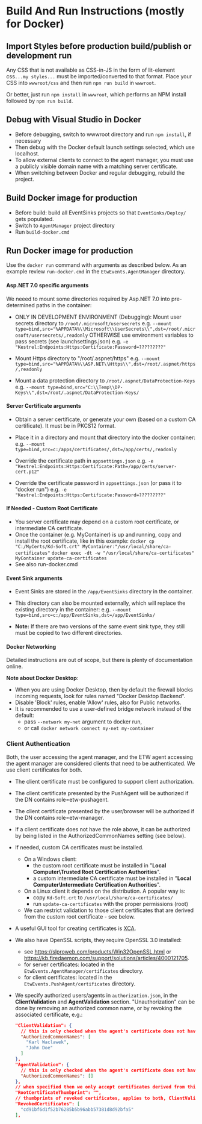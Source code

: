 # Build And Run Instructions (mostly for Docker)

## Import Styles before production build/publish or development run

Any CSS that is not available as CSS-in-JS in the form of lit-element css`...my styles...` must
be imported/converted to that format. Place your CSS into `wwwroot/css` and then run `npm run build` in `wwwroot`.

Or better, just run `npm install` in `wwwroot`, which performs an NPM install followed by `npm run build`.

## Debug with Visual Studio in Docker

- Before debugging, switch to wwwroot directory and run `npm install`, if necessary
- Then debug with the Docker default launch settings selected, which use localhost.
- To allow external clients to connect to the agent manager, you must use a publicly visible domain name with a matching server certificate.
- When switching between Docker and regular debugging, rebuild the project.

## Build Docker image for production

- Before build: build all EventSinks projects so that `EventSinks/Deploy/` gets populated.
- Switch to `AgentManager` project directory
- Run `build-docker.cmd`

## Run Docker image for production

Use the `docker run` command with arguments as described below. As an example review `run-docker.cmd` in the `EtwEvents.AgentManager` directory.

#### Asp.NET 7.0 specific arguments

We neeed to mount some directories required by Asp.NET 7.0 into pre-determined paths in the container:

- ONLY IN DEVELOPMENT ENVIRONMENT (Debugging): Mount user secrets directory to `/root/.microsoft/usersecrets`
  e.g. `--mount type=bind,src="%APPDATA%\\Microsoft\\UserSecrets\\",dst=/root/.microsoft/usersecrets/,readonly`
  OTHERWISE use environment variables to pass secrets (see launchsettings.json)
  e.g. `-e "Kestrel:Endpoints:Https:Certificate:Password=?????????"`

- Mount Https directory to "/root/.aspnet/https"
  e.g. `--mount type=bind,src="%APPDATA%\\ASP.NET\\Https\\",dst=/root/.aspnet/https/,readonly`

- Mount a data protection directory to `/root/.aspnet/DataProtection-Keys`
  e.g. `--mount type=bind,src="C:\\Temp\\DP-Keys\\",dst=/root/.aspnet/DataProtection-Keys/`

#### Server Certificate arguments

- Obtain  a server certificate, or generate your own (based on a custom CA certificate). It must be in PKCS12 format.

- Place it in a directory and mount that directory into the docker container:
   e.g. `--mount type=bind,src=c:/apps/certificates/,dst=/app/certs/,readonly`

- Override the certificate path in `appsettings.json`
  e.g. `-e "Kestrel:Endpoints:Https:Certificate:Path=/app/certs/server-cert.p12"`

- Override the certificate password in `appsettings.json` (or pass it to "docker run")
  e.g. `-e "Kestrel:Endpoints:Https:Certificate:Password=?????????"`

#### If Needed - Custom Root Certificate

- You server certificate may depend on a custom root certificate, or intermediate CA certificate.
- Once the container (e.g. MyContainer) is up and running, copy and install the root certificate, like in this example:
  `docker cp "C:/MyCerts/Kd-Soft.crt" MyContainer:"/usr/local/share/ca-certificates"`
  `docker exec -dt -w "/usr/local/share/ca-certificates" MyContainer update-ca-certificates`
- See also run-docker.cmd

#### Event Sink arguments

- Event Sinks are stored in the `/app/EventSinks` directory in the container.

- This directory can also be mounted externally, which will replace the existing directory in the container:
  e.g. `--mount type=bind,src=c:/app/EventSinks,dst=/app/EventSinks/`

- **Note:** If there are two versions of the same event sink type, they still must be copied to two different directories.

#### Docker Networking

Detailed instructions are out of scope, but there is plenty of documentation online.

**Note about Docker Desktop**:

- When you are using Docker Desktop, then by default the firewall blocks incoming requests, look for rules named "Docker Desktop Backend".
- Disable 'Block' rules, enable 'Allow' rules, also for Public networks.
- It is recommended to use a user-defined bridge network instead of the default:
  - pass `--network my-net` argument to docker run,
  - or call `docker network connect my-net my-container`

### Client Authentication

Both, the user accessing the agent manager, and the ETW agent accessing the agent manager are considered clients that need to be authenticated.
We use client certificates for both.

- The client certificate must be configured to support client authorization.
- The client certificate presented by the PushAgent will be authorized if the DN contains role=etw-pushagent.
- The client certificate presented by the user/browser will be authorized if the DN contains role=etw-manager.
- If a client certificate does not have the role above, it can be authorized by being listed in the AuthorizedCommonNames setting (see below).

- If needed, custom CA certificates must be installed.
  - On a Windows client:
    - the custom root certificate must be installed in "**Local Computer\Trusted Root Certification Authorities**".
    - a custom intermediate CA certificate must be installed in "**Local Computer\Intermediate Certification Authorities**".
  - On a Linux client it depends on the distribution. A popular way is:
    - copy `Kd-Soft.crt` to `/usr/local/share/ca-certificates/`
    - run `update-ca-certificates` with the proper permissions (root)
  - We can restrict validation to those client certificates that are derived from the custom root certificate - see below.

- A useful GUI tool for creating certificates is [XCA](https://www.hohnstaedt.de/xca/).
- We also have OpenSSL scripts, they require OpenSSL 3.0 installed:
  - see https://slproweb.com/products/Win32OpenSSL.html or https://kb.firedaemon.com/support/solutions/articles/4000121705.
  - for server certificates: located in the `EtwEvents.AgentManager/certificates` directory.
  - for client certificates: located in the `EtwEvents.PushAgent/certificates` directory.

- We specify authorized users/agents in `authorization.json`, in the **ClientValidation** and **AgentValidation** section.
  "Unauthorization" can be done by removing an authorized common name, or by revoking the associated certificate, e.g.:
  ```json
  "ClientValidation": {
    // this is only checked when the agent's certificate does not have role=etw-manager
    "AuthorizedCommonNames": [
      "Karl Waclawek",
      "John Doe"
    ]
  },
  "AgentValidation": {
    // this is only checked when the agent's certificate does not have role=etw-pushagent
    "AuthorizedCommonNames": []
  },
  // when specified then we only accept certificates derived from this root certificate
  "RootCertificateThumbprint": "",
  // thumbprints of revoked certificates, applies to both, ClientValidation and AgentValidation
  "RevokedCertificates": [
    "cd91bf6d1f52b76285b5b96abb57381d8d92bfa5"
  ],
  ```
